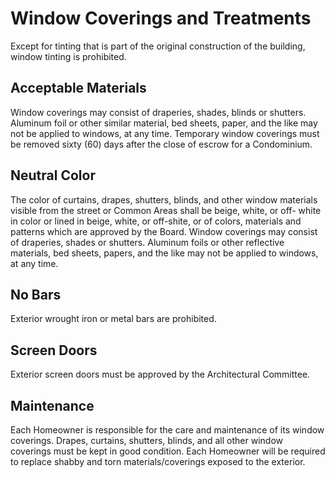 # Window Coverings and Treatments

Except for tinting that is part of the original construction of the building, window tinting is prohibited.

## Acceptable Materials

Window coverings may consist of draperies, shades, blinds or shutters. Aluminum foil or other similar material, bed sheets, paper, and the like may not be applied to windows, at any time. Temporary window coverings must be removed sixty \(60\) days after the close of escrow for a Condominium.

## Neutral Color

The color of curtains, drapes, shutters, blinds, and other window materials visible from the street or Common Areas shall be beige, white, or off- white in color or lined in beige, white, or off-shite, or of colors, materials and patterns which are approved by the Board. Window coverings may consist of draperies, shades or shutters. Aluminum foils or other reflective materials, bed sheets, papers, and the like may not be applied to windows, at any time.

## No Bars

Exterior wrought iron or metal bars are prohibited.

## Screen Doors

Exterior screen doors must be approved by the Architectural Committee.

## Maintenance

Each Homeowner is responsible for the care and maintenance of its window coverings. Drapes, curtains, shutters, blinds, and all other window coverings must be kept in good condition. Each Homeowner will be required to replace shabby and torn materials/coverings exposed to the exterior.

